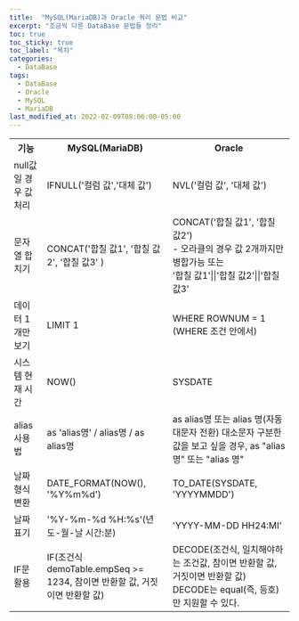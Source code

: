 ```yaml
---
title:  "MySQL(MariaDB)과 Oracle 쿼리 문법 비교"
excerpt: "조금씩 다른 DataBase 문법들 정리"
toc: true
toc_sticky: true
toc_label: "목차"
categories:
  - DataBase
tags:
  - DataBase
  - Oracle
  - MySQL
  - MariaDB
last_modified_at: 2022-02-09T08:06:00-05:00
--- 
```

<style>
    table{
        border-collapse: collapse;
    }
    td,tr,th{
        border:1px soild gray;
    }
</style>

<table>
    <tbody>
    <tr>
        <th>기능</th>
        <th>MySQL(MariaDB)</th>
        <th>Oracle</th>
    </tr>
    <tr>
        <td>null값일 경우 값 처리</td>
        <td>IFNULL('컬럼 값','대체 값')</td>
        <td> NVL('컬럼 값', '대체 값')</td>
    </tr>
    <tr>
        <td>문자열 합치기</td>
        <td> CONCAT('합칠 값1', '합칠 값2', '합칠 값3' )</td>
        <td>CONCAT('합칠 값1', '합칠 값2')<br>
- 오라클의 경우 값 2개까지만 병합가능
또는<br>
'합칠 값1'||'합칠 값2'||'합칠 값3'</td>
    </tr>
    <tr>
        <td> 데이터 1개만 보기</td>
        <td>LIMIT 1</td>
        <td>WHERE ROWNUM = 1 (WHERE 조건 안에서)</td>
    </tr>
    <tr>
        <td>시스템 현재 시간</td>
        <td>NOW()</td>
        <td>SYSDATE</td>
    </tr>
    <tr>
        <td>alias 사용법</td>
        <td>as 'alias명' / alias명 / as alias명</td>
        <td>as alias명 또는 alias 명(자동 대문자 전환)
            대소문자 구분한 값을 보고 싶을 경우,
            as "alias 명" 또는 "alias 명"</td>
    </tr>
    <tr>
        <td> 날짜형식 변환</td>
        <td> DATE_FORMAT(NOW(), '%Y%m%d')</td>
        <td> TO_DATE(SYSDATE, 'YYYYMMDD')</td>
    </tr>
    <tr>
        <td> 날짜 표기</td>
        <td> '%Y-%m-%d %H:%s'(년도-월-날 시간:분)</td>
        <td> 'YYYY-MM-DD HH24:MI'</td>
    </tr>
    <tr>
        <td> IF문 활용</td>
        <td> IF(조건식 demoTable.empSeq >= 1234,
참이면 반환할 값, 거짓이면 반환할 값)</td>
        <td>DECODE(조건식, 일치해야하는 조건값,
참이면 반환할 값, 거짓이면 반환할 값)<br> DECODE는 equal(즉, 등호)만 지원할 수 있다.</td>
    </tr>  
    </tbody>
</table>